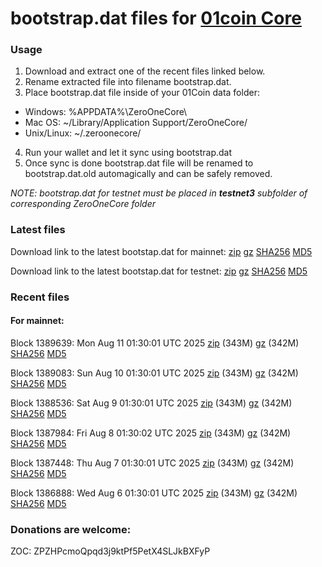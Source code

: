 # bootstrap.dat files for [01coin Core](https://01coin.io)

### Usage

1. Download and extract one of the recent files linked below.
2. Rename extracted file into filename bootstrap.dat.
3. Place bootstrap.dat file inside of your 01Coin data folder:
 - Windows: %APPDATA%\ZeroOneCore\
 - Mac OS: ~/Library/Application Support/ZeroOneCore/
 - Unix/Linux: ~/.zeroonecore/
4. Run your wallet and let it sync using bootstrap.dat
5. Once sync is done bootstrap.dat file will be renamed to bootstrap.dat.old automagically and can be safely removed.

_NOTE: bootstrap.dat for testnet must be placed in **testnet3** subfolder of corresponding ZeroOneCore folder_

### Latest files
Download link to the latest bootstap.dat for mainnet: [zip](https://files.01coin.io/mainnet/bootstrap.dat.zip) [gz](https://files.01coin.io/mainnet/bootstrap.dat.tar.gz) [SHA256](https://files.01coin.io/mainnet/sha256.txt) [MD5](https://files.01coin.io/mainnet/md5.txt)

Download link to the latest bootstap.dat for testnet: [zip](https://files.01coin.io/testnet/bootstrap.dat.zip) [gz](https://files.01coin.io/testnet/bootstrap.dat.tar.gz) [SHA256](https://files.01coin.io/testnet/sha256.txt) [MD5](https://files.01coin.io/testnet/md5.txt)

### Recent files

#### For mainnet:

Block 1389639: Mon Aug 11 01:30:01 UTC 2025 [zip](https://files.01coin.io/mainnet/2025-08-11/bootstrap.dat.zip) (343M) [gz](https://files.01coin.io/mainnet/2025-08-11/bootstrap.dat.tar.gz) (342M) [SHA256](https://files.01coin.io/mainnet/2025-08-11/sha256.txt) [MD5](https://files.01coin.io/mainnet/2025-08-11/md5.txt)

Block 1389083: Sun Aug 10 01:30:01 UTC 2025 [zip](https://files.01coin.io/mainnet/2025-08-10/bootstrap.dat.zip) (343M) [gz](https://files.01coin.io/mainnet/2025-08-10/bootstrap.dat.tar.gz) (342M) [SHA256](https://files.01coin.io/mainnet/2025-08-10/sha256.txt) [MD5](https://files.01coin.io/mainnet/2025-08-10/md5.txt)

Block 1388536: Sat Aug  9 01:30:01 UTC 2025 [zip](https://files.01coin.io/mainnet/2025-08-09/bootstrap.dat.zip) (343M) [gz](https://files.01coin.io/mainnet/2025-08-09/bootstrap.dat.tar.gz) (342M) [SHA256](https://files.01coin.io/mainnet/2025-08-09/sha256.txt) [MD5](https://files.01coin.io/mainnet/2025-08-09/md5.txt)

Block 1387984: Fri Aug  8 01:30:02 UTC 2025 [zip](https://files.01coin.io/mainnet/2025-08-08/bootstrap.dat.zip) (343M) [gz](https://files.01coin.io/mainnet/2025-08-08/bootstrap.dat.tar.gz) (342M) [SHA256](https://files.01coin.io/mainnet/2025-08-08/sha256.txt) [MD5](https://files.01coin.io/mainnet/2025-08-08/md5.txt)

Block 1387448: Thu Aug  7 01:30:01 UTC 2025 [zip](https://files.01coin.io/mainnet/2025-08-07/bootstrap.dat.zip) (343M) [gz](https://files.01coin.io/mainnet/2025-08-07/bootstrap.dat.tar.gz) (342M) [SHA256](https://files.01coin.io/mainnet/2025-08-07/sha256.txt) [MD5](https://files.01coin.io/mainnet/2025-08-07/md5.txt)

Block 1386888: Wed Aug  6 01:30:01 UTC 2025 [zip](https://files.01coin.io/mainnet/2025-08-06/bootstrap.dat.zip) (343M) [gz](https://files.01coin.io/mainnet/2025-08-06/bootstrap.dat.tar.gz) (342M) [SHA256](https://files.01coin.io/mainnet/2025-08-06/sha256.txt) [MD5](https://files.01coin.io/mainnet/2025-08-06/md5.txt)


### Donations are welcome:

ZOC: ZPZHPcmoQpqd3j9ktPf5PetX4SLJkBXFyP
